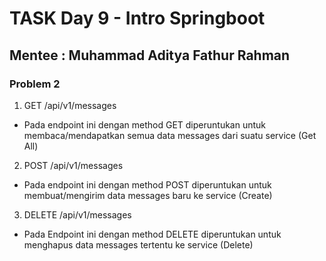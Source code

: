 # TASK Day 9 - Intro Springboot
## Mentee : Muhammad Aditya Fathur Rahman

### Problem 2
1. GET /api/v1/messages 
- Pada endpoint ini dengan method GET diperuntukan untuk membaca/mendapatkan semua data messages dari suatu service (Get All)
2. POST /api/v1/messages
- Pada endpoint ini dengan method POST diperuntukan untuk membuat/mengirim data messages baru ke service (Create)
3. DELETE /api/v1/messages
- Pada Endpoint ini dengan method DELETE diperuntukan untuk menghapus data messages tertentu ke service (Delete)